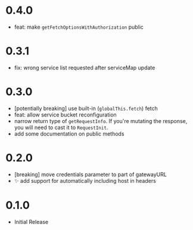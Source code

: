 # 0.4.0

 - feat: make `getFetchOptionsWithAuthorization` public

# 0.3.1

 - fix: wrong service list requested after serviceMap update

# 0.3.0

 - [potentially breaking] use built-in (`globalThis.fetch`) fetch
 - feat: allow service bucket reconfiguration
 - narrow return type of `getRequestInfo`. If you're mutating the response, you will need to cast it to `RequestInit`.
 - add some documentation on public methods

# 0.2.0

 - [breaking] move credentials parameter to part of gatewayURL
 - :sparkles: add support for automatically including host in headers

# 0.1.0

 - Initial Release
